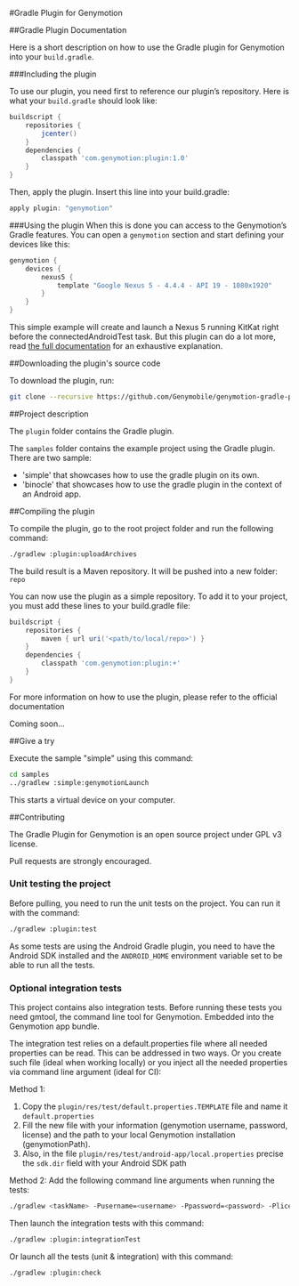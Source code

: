 #Gradle Plugin for Genymotion

##Gradle Plugin Documentation

Here is a short description on how to use the Gradle plugin for Genymotion into your `build.gradle`.

###Including the plugin

To use our plugin, you need first to reference our plugin’s repository. Here is what your `build.gradle` should look like:

```gradle
buildscript {
    repositories {
        jcenter()
    }
    dependencies {
        classpath 'com.genymotion:plugin:1.0'
    }
}
```

Then, apply the plugin. Insert this line into your build.gradle:

```gradle
apply plugin: "genymotion"
```

###Using the plugin
When this is done you can access to the Genymotion’s Gradle features. You can open a `genymotion` section and start defining your devices like this:

```gradle
genymotion {
    devices {
        nexus5 {
            template "Google Nexus 5 - 4.4.4 - API 19 - 1080x1920"
        }
    }
}
```

This simple example will create and launch a Nexus 5 running KitKat right before the connectedAndroidTest task.
But this plugin can do a lot more, read [the full documentation](https://www.genymotion.com/#!/developers/gradle-plugin) for an exhaustive explanation.


##Downloading the plugin's source code

To download the plugin, run:

```sh
git clone --recursive https://github.com/Genymobile/genymotion-gradle-plugin.git
```

##Project description

The `plugin` folder contains the Gradle plugin.

The `samples` folder contains the example project using the Gradle plugin.
There are two sample:
* 'simple' that showcases how to use the gradle plugin on its own.
* 'binocle' that showcases how to use the gradle plugin in the context of an Android app.


##Compiling the plugin


To compile the plugin, go to the root project folder and run the following command:

```sh
./gradlew :plugin:uploadArchives
```

The build result is a Maven repository. It will be pushed into a new folder: `repo`

You can now use the plugin as a simple repository. To add it to your project, you must add these lines to your build.gradle file:

```groovy
buildscript {
    repositories {
        maven { url uri('<path/to/local/repo>') }
    }
    dependencies {
        classpath 'com.genymotion:plugin:+'
    }
}
```

For more information on how to use the plugin, please refer to the official documentation

Coming soon...


##Give a try

Execute the sample "simple" using this command:

```sh
cd samples
../gradlew :simple:genymotionLaunch
```
This starts a virtual device on your computer.


##Contributing

The Gradle Plugin for Genymotion is an open source project under GPL v3 license.

Pull requests are strongly encouraged.


### Unit testing the project
Before pulling, you need to run the unit tests on the project. You can run it with the command:

```sh
./gradlew :plugin:test
```

As some tests are using the Android Gradle plugin, you need to have the Android SDK installed and the `ANDROID_HOME` environment variable set to be able to run all the tests.


### Optional integration tests

This project contains also integration tests.
Before running these tests you need gmtool, the command line tool for Genymotion. Embedded into the Genymotion app bundle.

The integration test relies on a default.properties file where all needed properties can be read.
This can be addressed in two ways. Or you create such file (ideal when working locally) or you inject all the needed properties
via command line argument (ideal for CI):

Method 1:
1. Copy the `plugin/res/test/default.properties.TEMPLATE` file and name it `default.properties`
2. Fill the new file with your information (genymotion username, password, license) and the path to your local Genymotion installation (genymotionPath).
3. Also, in the file `plugin/res/test/android-app/local.properties` precise the `sdk.dir` field with your Android SDK path 

Method 2:
Add the following command line arguments when running the tests:
```sh
./gradlew <taskName> -Pusername=<username> -Ppassword=<password> -Plicense=<license> -PgenymotionPath=<path-to-genymotion>
```

Then launch the integration tests with this command:
```sh
./gradlew :plugin:integrationTest
```

Or launch all the tests (unit & integration) with this command:
```sh
./gradlew :plugin:check
```
